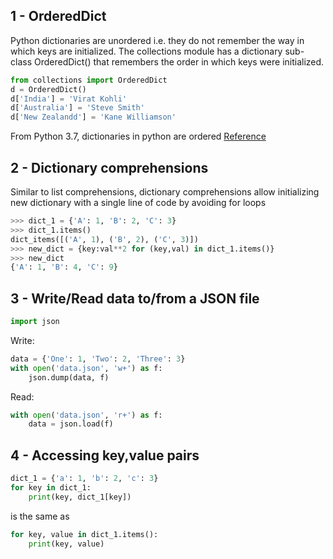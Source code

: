 ## 1 - OrderedDict

Python dictionaries are unordered i.e. they do not remember the way in which keys are initialized.
The collections module has a dictionary sub-class OrderedDict() that remembers the order in which keys were initialized.
```python
from collections import OrderedDict
d = OrderedDict()
d['India'] = 'Virat Kohli'
d['Australia'] = 'Steve Smith'
d['New Zealandd'] = 'Kane Williamson'
```
From Python 3.7, dictionaries in python are ordered [Reference](https://stackoverflow.com/questions/39980323/are-dictionaries-ordered-in-python-3-6)

## 2 - Dictionary comprehensions

Similar to list comprehensions, dictionary comprehensions allow initializing new dictionary with a single line of code by avoiding for loops
```python
>>> dict_1 = {'A': 1, 'B': 2, 'C': 3}
>>> dict_1.items()
dict_items([('A', 1), ('B', 2), ('C', 3)])
>>> new_dict = {key:val**2 for (key,val) in dict_1.items()}
>>> new_dict
{'A': 1, 'B': 4, 'C': 9}
```

## 3 - Write/Read data to/from a JSON file

```python
import json
```
Write:
```python
data = {'One': 1, 'Two': 2, 'Three': 3}
with open('data.json', 'w+') as f:
    json.dump(data, f)
```
Read:
```python
with open('data.json', 'r+') as f:
    data = json.load(f)
```

## 4 - Accessing key,value pairs

```python
dict_1 = {'a': 1, 'b': 2, 'c': 3}
for key in dict_1:
    print(key, dict_1[key])
```
is the same as
```python
for key, value in dict_1.items():
    print(key, value)
```

